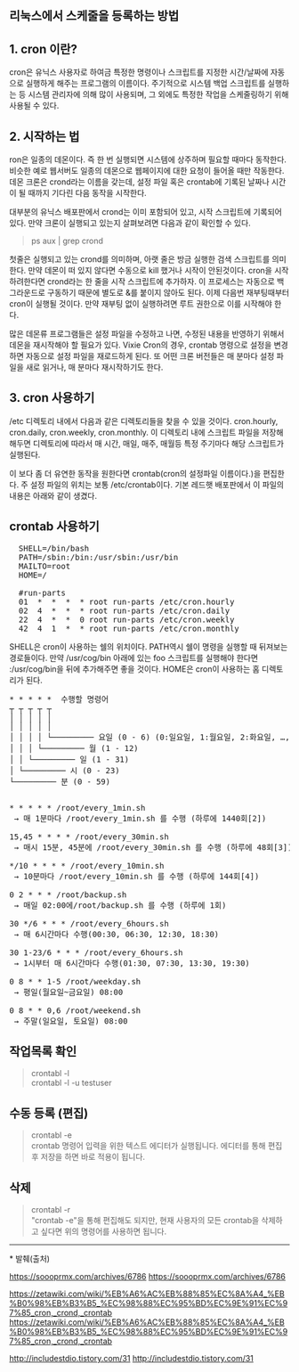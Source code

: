 ## 리눅스에서 스케줄을 등록하는 방법  

## 1. cron 이란?  
cron은 유닉스 사용자로 하여금 특정한 명령이나 스크립트를 지정한 시간/날짜에 자동으로 실행하게 해주는 프로그램의 이름이다. 
주기적으로 시스템 백업 스크립트를 실행하는 등 시스템 관리자에 의해 많이 사용되며, 그 외에도 특정한 작업을 스케줄링하기 위해 사용될 수 있다. 

## 2. 시작하는 법     
ron은 일종의 데몬이다. 즉 한 번 실행되면 시스템에 상주하며 필요할 때마다 동작한다. 비슷한 예로 웹서버도 일종의 데몬으로 웹페이지에 대한 요청이 들어올 때만 작동한다. 데몬 크론은 crond라는 이름을 갖는데, 설정 파일 혹은 crontab에 기록된 날짜나 시간이 될 때까지 기다린 다음 동작을 시작한다.

대부분의 유닉스 배포판에서 crond는 이미 포함되어 있고, 시작 스크립트에 기록되어 있다. 만약 크론이 실행되고 있는지 살펴보려면 다음과 같이 확인할 수 있다. 

> ps aux | grep crond  

첫줄은 실행되고 있는 crond를 의미하며, 아랫 줄은 방금 실행한 검색 스크립트를 의미한다. 만약 데몬이 떠 있지 않다면 수동으로 kill 했거나 시작이 안된것이다. cron을 시작하려한다면 crond라는 한 줄을 시작 스크립트에 추가하자. 이 프로세스는 자동으로 백그라운드로 구동하기 때문에 별도로 &를 붙이지 않아도 된다. 이제 다음번 재부팅때부터 cron이 실행될 것이다. 만약 재부팅 없이 실행하려면 루트 권한으로 이를 시작해야 한다.

많은 데몬류 프로그램들은 설정 파일을 수정하고 나면, 수정된 내용을 반영하기 위해서 데몬을 재시작해야 할 필요가 있다. Vixie Cron의 경우, crontab 명령으로 설정을 변경하면 자동으로 설정 파일을 재로드하게 된다. 또 어떤 크론 버전들은 매 분마다 설정 파일을 새로 읽거나, 매 분마다 재시작하기도 한다.  

## 3. cron 사용하기  
/etc 디렉토리 내에서 다음과 같은 디렉토리들을 찾을 수 있을 것이다. cron.hourly, cron.daily, cron.weekly, cron.monthly. 이 디렉토리 내에 스크립트 파일을 저장해해두면 디렉토리에 따라서 매 시간, 매일, 매주, 매월등 특정 주기마다 해당 스크립트가 실행된다.  

이 보다 좀 더 유연한 동작을 원한다면 crontab(cron의 설정파일 이름이다.)을 편집한다. 주 설정 파일의 위치는 보통 /etc/crontab이다. 기본 레드햇 배포판에서 이 파일의 내용은 아래와 같이 생겼다. 

## crontab 사용하기  

<pre>
  SHELL=/bin/bash
  PATH=/sbin:/bin:/usr/sbin:/usr/bin 
  MAILTO=root 
  HOME=/ 

  #run-parts
  01  *  *  *  * root run-parts /etc/cron.hourly
  02  4  *  *  * root run-parts /etc/cron.daily
  22  4  *  *  0 root run-parts /etc/cron.weekly
  42  4  1  *  * root run-parts /etc/cron.monthly
</pre>

SHELL은 cron이 사용하는 쉘의 위치이다. PATH역시 쉘이 명령을 실행할 때 뒤져보는 경로들이다. 만약 /usr/cog/bin 아래에 있는 foo 스크립트를 실행해야 한다면 :/usr/cog/bin을 뒤에 추가해주면 좋을 것이다. HOME은 cron이 사용하는 홈 디렉토리가 된다.

<pre>
* * * * *  수행할 명령어
┬ ┬ ┬ ┬ ┬
│ │ │ │ │
│ │ │ │ │
│ │ │ │ └───────── 요일 (0 - 6) (0:일요일, 1:월요일, 2:화요일, …, 6:토요일)
│ │ │ └───────── 월 (1 - 12)
│ │ └───────── 일 (1 - 31)
│ └───────── 시 (0 - 23)
└───────── 분 (0 - 59)
</pre>

<pre>

* * * * * /root/every_1min.sh
 → 매 1분마다 /root/every_1min.sh 를 수행 (하루에 1440회[2])

15,45 * * * * /root/every_30min.sh
 → 매시 15분, 45분에 /root/every_30min.sh 를 수행 (하루에 48회[3])

*/10 * * * * /root/every_10min.sh
 → 10분마다 /root/every_10min.sh 를 수행 (하루에 144회[4])

0 2 * * * /root/backup.sh
 → 매일 02:00에/root/backup.sh 를 수행 (하루에 1회)

30 */6 * * * /root/every_6hours.sh
 → 매 6시간마다 수행(00:30, 06:30, 12:30, 18:30)

30 1-23/6 * * * /root/every_6hours.sh
 → 1시부터 매 6시간마다 수행(01:30, 07:30, 13:30, 19:30)

0 8 * * 1-5 /root/weekday.sh
 → 평일(월요일~금요일) 08:00

0 8 * * 0,6 /root/weekend.sh
 → 주말(일요일, 토요일) 08:00
</pre>

## 작업목록 확인  
> crontabl -l  
> crontabl -l -u testuser 

## 수동 등록 (편집)
> crontabl -e  
> crontab 명령어 입력을 위한 텍스트 에디터가 실행됩니다. 에디터를 통해 편집 후 저장을 하면 바로 적용이 됩니다.

## 삭제  
> crontabl -r  
> "crontab -e"을 통해 편집해도 되지만, 현재 사용자의 모든 crontab을 삭제하고 싶다면 위의 명령어를 사용하면 됩니다. 


<hr> 
* 발췌(출처) 

https://soooprmx.com/archives/6786 <https://soooprmx.com/archives/6786>  

https://zetawiki.com/wiki/%EB%A6%AC%EB%88%85%EC%8A%A4_%EB%B0%98%EB%B3%B5_%EC%98%88%EC%95%BD%EC%9E%91%EC%97%85_cron,_crond,_crontab <https://zetawiki.com/wiki/%EB%A6%AC%EB%88%85%EC%8A%A4_%EB%B0%98%EB%B3%B5_%EC%98%88%EC%95%BD%EC%9E%91%EC%97%85_cron,_crond,_crontab> 

http://includestdio.tistory.com/31 <http://includestdio.tistory.com/31> 


